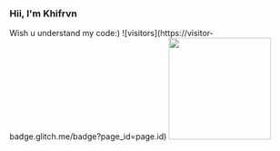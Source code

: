 <h3> Hii, I'm <a src="https://www.instagram.com/khifrvn">Khifrvn</a></h3>
Wish u understand my code:)
![visitors](https://visitor-badge.glitch.me/badge?page_id=page.id)

<!---
khifrvn/khifrvn is a ✨ special ✨ repository because its `README.md` (this file) appears on your GitHub profile.
You can click the Preview link to take a look at your changes.
--->
<img height="180em" src="https://github-readme-stats.vercel.app/api?username=khifrvn&show_icons=true&hide_border=true&&count_private=true&include_all_commits=true" />
